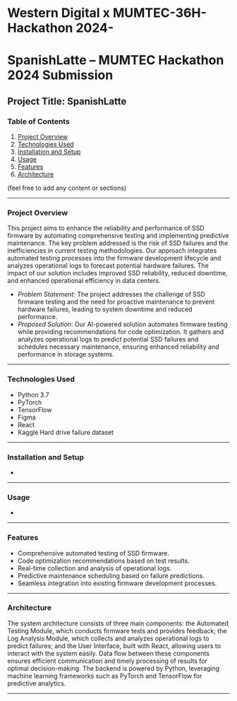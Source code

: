 # Western Digital x MUMTEC-36H-Hackathon 2024-
# SpanishLatte – MUMTEC Hackathon 2024 Submission

## Project Title: SpanishLatte

### Table of Contents
1. [Project Overview](#project-overview)
2. [Technologies Used](#technologies-used)
3. [Installation and Setup](#installation-and-setup)
4. [Usage](#usage)
5. [Features](#features)
6. [Architecture](#architecture)

(feel free to add any content or sections)

---

### Project Overview
This project aims to enhance the reliability and performance of SSD firmware by automating comprehensive testing and implementing predictive maintenance. The key problem addressed is the risk of SSD failures and the inefficiencies in current testing methodologies. Our approach integrates automated testing processes into the firmware development lifecycle and analyzes operational logs to forecast potential hardware failures. The impact of our solution includes improved SSD reliability, reduced downtime, and enhanced operational efficiency in data centers.

- *Problem Statement*: The project addresses the challenge of SSD firmware testing and the need for proactive maintenance to prevent hardware failures, leading to system downtime and reduced performance.
- *Proposed Solution*: Our AI-powered solution automates firmware testing while providing recommendations for code optimization. It gathers and analyzes operational logs to predict potential SSD failures and schedules necessary maintenance, ensuring enhanced reliability and performance in storage systems.

---

### Technologies Used

- Python 3.7
- PyTorch
- TensorFlow
- Figma
- React
- Kaggle Hard drive failure dataset

---

### Installation and Setup
-

--- 

### Usage
-

--- 

### Features
- Comprehensive automated testing of SSD firmware.
- Code optimization recommendations based on test results.
- Real-time collection and analysis of operational logs.
- Predictive maintenance scheduling based on failure predictions.
- Seamless integration into existing firmware development processes.

--- 

### Architecture
The system architecture consists of three main components: the Automated Testing Module, which conducts firmware tests and provides feedback; the Log Analysis Module, which collects and analyzes operational logs to predict failures; and the User Interface, built with React, allowing users to interact with the system easily. Data flow between these components ensures efficient communication and timely processing of results for optimal decision-making. The backend is powered by Python, leveraging machine learning frameworks such as PyTorch and TensorFlow for predictive analytics.

---